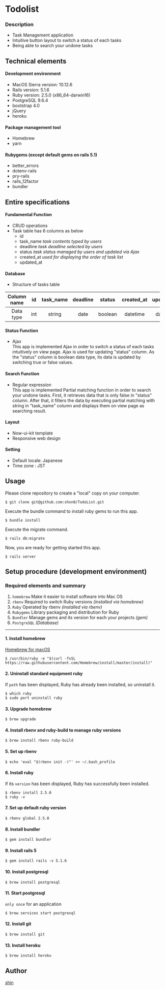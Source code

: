 # Todolist

### Description
* Task Management application
* Intuitive button layout to switch a status of each tasks
* Being able to search your undone tasks

## Technical elements

#### Development environment
* MacOS Sierra version: 10.12.6
* Rails version: 5.1.6
* Ruby version: 2.5.0 (x86_64-darwin16)
* PostgreSQL 9.6.4
* bootstrap 4.0
* jQuery
* heroku

#### Package management tool
* Homebrew
* yarn

#### Rubygems (except default gems on rails 5.1)
* better_errors
* dotenv-rails
* pry-rails
* rails_12factor
* bundler

## Entire specifications

#### Fundamental Function
* CRUD operations
* Task table has 6 columns as below
  - id
  - task_name *task contents typed by users*
  - deadline *task deadline selected by users*
  - status *task status managed by users and updated via Ajax*
  - created_at *used for displaying the order of task list*
  - updated_at

#### Database
* Structure of tasks table

| Column name | id | task_name | deadline | status | created_at | updated_at |
:---:|:---:|:---:|:---:|:---:|:---:|:---:
| Data type | int | string | date | boolean | datetime | datetime |

#### Status Function
* Ajax  
This app is implemented Ajax in order to switch a status of each tasks intuitively on view page. Ajax is used for updating "status" column. As the "status" column is boolean data type, its data is updated by switching true or false values.

#### Search Function
* Regular expression  
This app is implemented Partial matching function in order to search your undone tasks. First, it retrieves data that is only false in "status" column.
After that, it filters the data by executing partial matching with string in "task_name" column and displays them on view page as searching result.

#### Layout
* Now-ui-kit template
* Responsive web design

#### Setting
* Default locale: Japanese
* Time zone     : JST

## Usage
Please clone repository to create a "local" copy on your computer.
```
$ git clone git@github.com:shxn0/TodoList.git
```

Execute the bundle command to install ruby gems to run this app.
```
$ bundle install
```

Execute the migrate command.
```
$ rails db:migrate
```

Now, you are ready for getting started this app.
```
$ rails server
```

## Setup procedure (development environment)

### Required elements and summary

1. `homebrew` Make it easier to install software into Mac OS
2. `rbenv` Required to switch Ruby versions *(installed via homebrew)*
3. `Ruby` Operated by rbenv *(installed via rbenv)*
4. `Rubygems` Library packaging and distribution for Ruby
5. `Bundler` Manage gems and its version for each your projects *(gem)*
6. `PostgreSQL` *(Database)*

***

#### 1. Install homebrew

[Homebrew for macOS](https://brew.sh/index_ja)
```
$ /usr/bin/ruby -e "$(curl -fsSL https://raw.githubusercontent.com/Homebrew/install/master/install)"
```

#### 2. Uninstall standard equipment ruby
If `path` has been displayed, Ruby has already been installed, so uninstall it.
```
$ which ruby
$ sudo port uninstall ruby
```

#### 3. Upgrade homebrew
```
$ brew upgrade
```

#### 4. Install rbenv and ruby-build to manage ruby versions
```
$ brew install rbenv ruby-build
```

#### 5. Set up rbenv
```
$ echo 'eval "$(rbenv init -)"' >> ~/.bash_profile
```

#### 6. Install ruby
If its `version` has been displayed, Ruby has successfully been installed.
```
$ rbenv install 2.5.0
$ ruby -v
```

#### 7. Set up default ruby version
```
$ rbenv global 2.5.0
```

#### 8. Install bundler
```
$ gem install bundler
```

#### 9. Install rails 5
```
$ gem install rails -v 5.1.6
```

#### 10. Install postgresql
```
$ brew install postgresql
```

#### 11. Start postgresql  
`only once` for an application
```
$ brew services start postgresql
```

#### 12. Install git
```
$ brew install git
```

#### 13. Install heroku
```
$ brew install heroku
```

## Author
[shin](https://github.com/shxn0)
